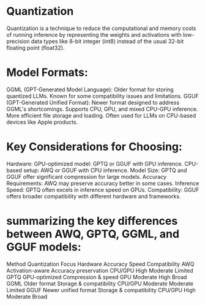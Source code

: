 # Quantization
Quantization is a technique to reduce the computational and memory costs of running inference by representing the weights and activations with low-precision data types like 8-bit integer (int8) instead of the usual 32-bit floating point (float32).

# Model Formats:

GGML (GPT-Generated Model Language):
Older format for storing quantized LLMs.
Known for some compatibility issues and limitations.
GGUF (GPT-Generated Unified Format):
Newer format designed to address GGML's shortcomings.
Supports CPU, GPU, and mixed CPU-GPU inference.
More efficient file storage and loading.
Often used for LLMs on CPU-based devices like Apple products.
# Key Considerations for Choosing:

Hardware:
GPU-optimized model: GPTQ or GGUF with GPU inference.
CPU-based setup: AWQ or GGUF with CPU inference.
Model Size:
GPTQ and GGUF offer significant compression for large models.
Accuracy Requirements:
AWQ may preserve accuracy better in some cases.
Inference Speed:
GPTQ often excels in inference speed on GPUs.
Compatibility:
GGUF offers broader compatibility with different hardware and frameworks.

# summarizing the key differences between AWQ, GPTQ, GGML, and GGUF models:
Method	Quantization	Focus	Hardware	Accuracy	Speed	Compatibility
AWQ	Activation-aware	Accuracy preservation	CPU/GPU	High	Moderate	Limited
GPTQ	GPU-optimized	Compression & speed	GPU	Moderate	High	Broad
GGML	Older format	Storage & compatibility	CPU/GPU	Moderate	Moderate	Limited
GGUF	Newer unified format	Storage & compatibility	CPU/GPU	High	Moderate	Broad
